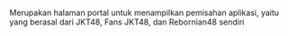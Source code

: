 Merupakan halaman portal untuk menampilkan pemisahan aplikasi, yaitu yang berasal dari JKT48, Fans JKT48, dan Rebornian48 sendiri
